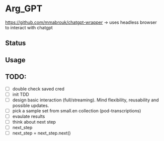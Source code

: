 # Arg_GPT

https://github.com/mmabrouk/chatgpt-wrapper 
-> uses headless browser to interact with chatgpt 

## Status
## Usage
## TODO:

- [ ] double check saved cred
- [ ] init TDD
- [ ] design basic interaction (full/streaming). Mind flexibility, reusability and possible updates.
- [ ] pick a sample set from small.en collection (pod-transcriptions)
- [ ] evaulate results
- [ ] think about next step
- [ ] next_step
- [ ] next_step = next_step.next()
